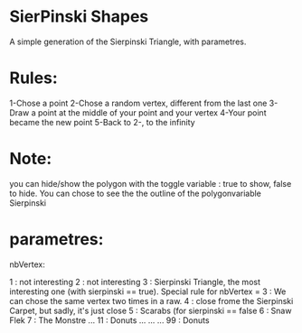 # **SierPinski Shapes**


A simple generation of the Sierpinski Triangle, with parametres.

# Rules: 
1-Chose a point 
2-Chose a random vertex, different from the last one 
3-Draw a point at the middle of your point and your vertex 
4-Your point became the new point 
5-Back to 2-, to the infinity 

# Note: 
you can hide/show the polygon with the toggle variable : true to show, false to hide. You can chose to see the the outline of the polygonvariable Sierpinski

# parametres:
nbVertex:

1 : not interesting 
2 : not interesting 
3 : Sierpinski Triangle, the most interesting one (with sierpinski == true). Special rule for nbVertex = 3 : We can chose the same vertex two times in a raw. 
4 : close frome the Sierpinski Carpet, but sadly, it's just close 
5 : Scarabs (for sierpinski == false 
6 : Snaw Flek 
7 : The Monstre 
... 
11 : Donuts 
... 
... 
... 
99 : Donuts
